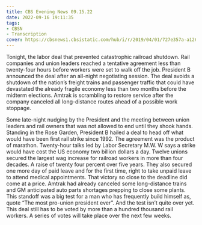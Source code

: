 ```yaml
---
title: CBS Evening News 09.15.22
date: 2022-09-16 19:11:35
tags:
- CBSN
- Transcription
cover: https://cbsnews1.cbsistatic.com/hub/i/r/2019/04/01/727e357a-a126-4138-a2c5-4d3222669d57/thumbnail/640x360/3ff2761028dc5c65cc4f07acd54bcd5c/cbsn2-logo-1920x1080.jpg
---
```

Tonight, the labor deal that prevented catastrophic railroad shutdown. Rail companies and union leaders reached a tentative agreement less than twenty-four hours before workers were set to walk off the job. President B announced the deal after an all-night negotiating session. The deal avoids a shutdown of the nation’s freight trains and passenger traffic that could have devastated the already fragile economy less than two months before the midterm elections. Amtrak is scrambling to restore service after the company canceled all long-distance routes ahead of a possible work stoppage. 

Some late-night nudging by the President and the meeting between union leaders and rail owners that was not allowed to end until they shook hands. Standing in the Rose Garden, President B hailed a deal to head off what would have been first rail strike since 1992. The agreement was the product of marathon. Twenty-hour talks led by Labor Secretary M.W. W says a strike would have cost the US economy two billion dollars a day. Twelve unions secured the largest wag increase for railroad workers in more than four decades. A raise of twenty four percent over five years. They also secured one more day of paid leave and for the first time, right to take unpaid leave to attend medical appointments. That victory so close to the deadline did come at a price. Amtrak had already canceled some long-distance trains and GM anticipated auto parts shortages prepping to close some plants. This standoff was a big test for a man who has frequently build himself as, quote “The most pro-union president ever”. And the test isn’t quite over yet. This deal still has to be voted by more than a hundred thousand rail workers. A series of votes will take place over the next few weeks. 
